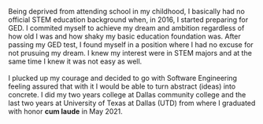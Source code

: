Being deprived from attending school in my childhood, I basically had no official STEM education background when, in 2016, I started preparing for GED.
I commited myself to achieve my dream and ambition regardless of how old I was and how shaky my basic education foundation was. 
After passing my GED test, I found myself in a position where I had no excuse for not prusuing my dream. I knew my interest were in STEM majors
and at the same time I knew it was not easy as well.<br><br>
I plucked up my courage and decided to go with Software Engineering feeling assured that with it I would be able to turn abstract (ideas) into concrete.
I did my two years college at Dallas community college and the last two years at University of Texas at Dallas (UTD) from where I graduated with honor
**cum laude** in May 2021.
